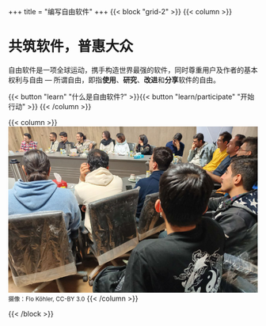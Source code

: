 +++
title = "编写自由软件"
+++
{{< block "grid-2" >}}
{{< column >}}

# 共筑软件，普惠大众

自由软件是一项全球运动，携手构造世界最强的软件，同时尊重用户及作者的基本权利与自由 &mdash;
所谓自由，即指**使用**、**研究**、**改进**和**分享**软件的自由。

{{< button "learn" "什么是自由软件?" >}}{{< button "learn/participate" "开始行动" >}}
{{< /column >}}

{{< column >}}
![一群黑客在 FOSDEM 的图片](/images/banner.jpg)
<small>摄像：Flo Köhler, CC-BY 3.0</small>
{{< /column >}}

{{< /block >}}
